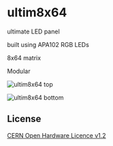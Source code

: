 # ultim8x64

ultimate LED panel

built using APA102 RGB LEDs

8x64 matrix

Modular

![ultim8x64 top](https://github.com/wyolum/ultim8x64/blob/master/kicad/ultim8x64_images/ultim8x64_01.png)

![ultim8x64 bottom](https://github.com/wyolum/ultim8x64/blob/master/kicad/ultim8x64_images/ultim8x64_02.png)

License
-------
[CERN Open Hardware Licence v1.2 ]

[CERN Open Hardware Licence v1.2 ]:http://www.ohwr.org/attachments/2388/cern_ohl_v_1_2.txt
